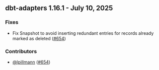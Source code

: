 ## dbt-adapters 1.16.1 - July 10, 2025

### Fixes

- Fix Snapshot to avoid inserting redundant entries for records already marked as deleted ([#654](https://github.com/dbt-labs/dbt-adapters/issues/654))

### Contributors
- [@lpillmann](https://github.com/lpillmann) ([#654](https://github.com/dbt-labs/dbt-adapters/issues/654))
